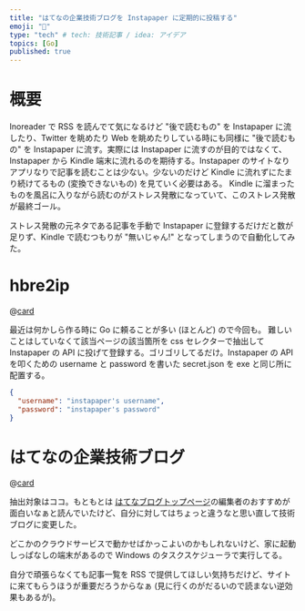 ```yaml
---
title: "はてなの企業技術ブログを Instapaper に定期的に投稿する"
emoji: "📩"
type: "tech" # tech: 技術記事 / idea: アイデア
topics: [Go]
published: true
---
```


# 概要

Inoreader で RSS を読んでて気になるけど "後で読むもの" を Instapaper に流したり、Twitter を眺めたり Web を眺めたりしている時にも同様に "後で読むもの" を Instapaper に流す。実際には Instapaper に流すのが目的ではなくて、Instapaper から Kindle 端末に流れるのを期待する。Instapaper のサイトなりアプリなりで記事を読むことは少ない。少ないのだけど Kindle に流れずにたまり続けてるもの (変換できないもの) を見ていく必要はある。
Kindle に溜まったものを風呂に入りながら読むのがストレス発散になっていて、このストレス発散が最終ゴール。

ストレス発散の元ネタである記事を手動で Instapaper に登録するだけだと数が足りず、Kindle で読むつもりが "無いじゃん!" となってしまうので自動化してみた。

# hbre2ip

@[card](https://github.com/basyura/hbre2ip)

最近は何かしら作る時に Go に頼ることが多い (ほとんど) ので今回も。
難しいことはしていなくて該当ページの該当箇所を css セレクターで抽出して Instapaper の API に投げて登録する。ゴリゴリしてるだけ。Instapaper の API を叩くための username と password を書いた secret.json を exe と同じ所に配置する。

```json:scret.json
{
  "username": "instapaper's username",
  "password": "instapaper's password"
}
```

# はてなの企業技術ブログ

@[card](https://hatena.blog/dev)

抽出対象はココ。もともとは [はてなブログトップページ](https://hatenablog.com)の編集者のおすすめが面白いなぁと読んでいたけど、自分に対してはちょっと違うなと思い直して技術ブログに変更した。

どこかのクラウドサービスで動かせばかっこよいのかもしれないけど、家に起動しっぱなしの端末があるので Windows のタスクスケジューラで実行してる。

自分で頑張らなくても記事一覧を RSS で提供してほしい気持ちだけど、サイトに来てもらうほうが重要だろうからなぁ (見に行くのがだるいので読まない逆効果もあるが)。
